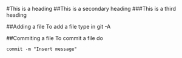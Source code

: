 #This is a heading
##This is a secondary heading
###This is a third heading


##Adding a file
To add a file type in git -A

##Commiting a file
To commit a file do

`commit -m "Insert message"`
